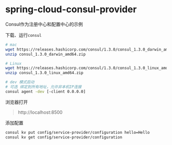 # spring-cloud-consul-provider

Consul作为注册中心和配置中心的示例

下载、运行`consul`
```bash
# mac
wget https://releases.hashicorp.com/consul/1.3.0/consul_1.3.0_darwin_amd64.zip
unzip consul_1.3.0_darwin_amd64.zip

# Linux
wget https://releases.hashicorp.com/consul/1.3.0/consul_1.3.0_linux_amd64.zip
unzip consul_1.3.0_linux_amd64.zip

# dev 模式启动
# 可选 绑定到所有地址，允许非本机IP连接
consul agent -dev [-client 0.0.0.0]
```

浏览器打开
> http://localhost:8500

添加配置
```bash
consul kv put config/service-provider/configuration hello=Hello
consul kv get config/service-provider/configuration
```
